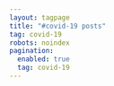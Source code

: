 ```yaml
---
layout: tagpage
title: "#covid-19 posts"
tag: covid-19
robots: noindex 
pagination: 
  enabled: true 
  tag: covid-19 
---
```

